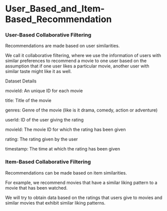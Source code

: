 # User_Based_and_Item-Based_Recommendation

### User-Based Collaborative Filtering

Recommendations are made based on user similarities.

We call it collaborative filtering, where we use the information of users with similar preferences to recommend a movie to one user based on the assumption that if one user likes a particular movie, another user with similar taste might like it as well.

Dataset Details

movieId: An unique ID for each movie

title: Title of the movie

genres: Genre of the movie (like is it drama, comedy, action or adventure)

userId: ID of the user giving the rating

movieId: The movie ID for which the rating has been given

rating: The rating given by the user

timestamp: The time at which the rating has been given

### Item-Based Collaborative Filtering

Recommendations can be made based on item similarities.

For example, we recommend movies that have a similar liking pattern to a movie that has been watched.

We will try to obtain data based on the ratings that users give to movies and similar movies that exhibit similar liking patterns.
